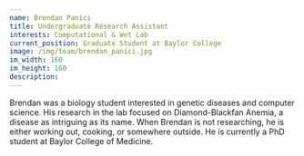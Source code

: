 ```yaml
---
name: Brendan Panici
title: Undergraduate Research Assistant
interests: Computational & Wet Lab
current_position: Graduate Student at Baylor College
image: /img/team/brendan_panici.jpg
im_width: 160
im_height: 160
description: 
---
```

Brendan was a biology student interested in genetic diseases and computer science. His research in the lab focused on Diamond-Blackfan Anemia, a disease as intriguing as its name.
   When Brendan is not researching, he is either working out, cooking, or somewhere outside. He is currently a PhD student at Baylor College of Medicine.  